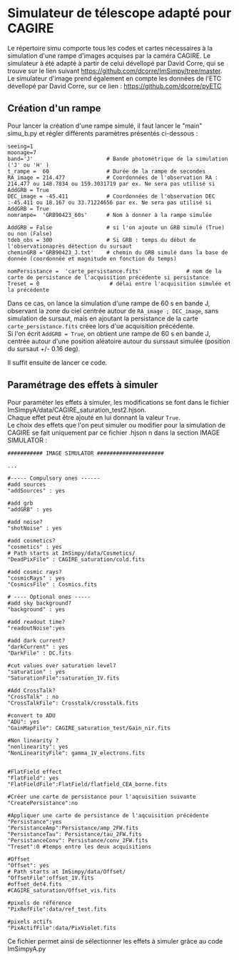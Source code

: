 # Simulateur de télescope adapté pour CAGIRE
Le répertoire simu comporte tous les codes et cartes nécessaires à la simulation d'une rampe d'images acquises par la caméra CAGIRE. Le simulateur à été adapté à partir de celui dévellopé par David Corre, qui se trouve sur le lien suivant https://github.com/dcorre/ImSimpy/tree/master.   
Le simulateur d'image prend également en compte les données de l'ETC dévellopé par David Corre, sur ce lien : https://github.com/dcorre/pyETC

## Création d'un rampe 
Pour lancer la création d'une rampe simulé, il faut lancer le "main" simu_b.py et régler différents paramètres présentés ci-dessous : 

```
seeing=1
moonage=7
band='J'                       # Bande photométrique de la simulation ('J' ou 'H' )
t_rampe =  60                  # Durée de la rampe de secondes
RA_image = 214.477             # Coordonnées de l'observation RA : 214.477 ou 148.7834 ou 159.3031719 par ex. Ne sera pas utilisé si AddGRB = True
DEC_image = -45.411            # Coordonnées de l'observation DEC :-45.411 ou 18.167 ou 33.71224656 par ex. Ne sera pas utilisé si AddGRB = True
nomrampe=  'GRB90423_60s'      # Nom à donner à la rampe simulée

AddGRB = False                 # si l'on ajoute un GRB simulé (True) ou non (False)
tdeb_obs = 300                 # Si GRB : temps du début de l'observationaprès détection du sursaut
cheminGRB ='GRB90423_J.txt'    # chemin du GRB simulé dans la base de donnée (coordonnée et magnitude en fonction du temps)

nomPersistance =  'carte_persistance.fits'              # nom de la carte de persistance de l'acquisition précédente si persistance
Treset = 0                      # délai entre l'acquisition simulée et la précédente
```
Dans ce cas, on lance la simulation d'une rampe de 60 s en bande J, observant la zone du ciel centrée autour de `RA_image ; DEC_image`, sans simulation de sursaut, mais en ajoutant la persistance de la carte `carte_persistance.fits` créee lors d'ue acquisition précédente.    
Si l'on écrit `AddGRB = True`, on obtient une rampe de 60 s en bande J, centrée autour d'une position aléatoire autour du surssaut simulée (position du sursaut +/- 0.16 deg).   

Il suffit ensuite de lancer ce code. 


## Paramétrage des effets à simuler
Pour paraméter les effets à simuler, les modifications se font dans le fichier ImSimpyA/data/CAGIRE_saturation_test2.hjson.    
Chaque effet peut être ajouté en lui donnant la valeur `True`.   
Le choix des effets que l'on peut simuler ou modifier pour la simulation de CAGIRE se fait uniquement par ce fichier .hjson n  dans la section IMAGE SIMULATOR : 

```
########### IMAGE SIMULATOR #####################

...

#----- Compulsory ones ------
#add sources
"addSources" : yes

#add grb
"addGRB" : yes

#add noise?
"shotNoise" : yes

#add cosmetics?
"cosmetics" : yes
# Path starts at ImSimpy/data/Cosmetics/
"DeadPixFile" : CAGIRE_saturation/cold.fits

#add cosmic rays?
"cosmicRays" : yes
"CosmicsFile" : Cosmics.fits

# ---- Optional ones -----
#add sky background?
"background" : yes

#add readout time?
"readoutNoise":yes

#add dark current?
"darkCurrent" : yes
"DarkFile" : DC.fits

#cut values over saturation level?
"saturation" : yes
"SaturationFile":saturation_1V.fits

#Add CrossTalk?
"CrossTalk" : no
"CrossTalkFile": Crosstalk/crosstalk.fits

#convert to ADU
"ADU": yes
"GainMapFile": CAGIRE_saturation_test/Gain_nir.fits

#Non linearity ?
"nonlinearity": yes
"NonLinearityFile": gamma_1V_electrons.fits


#FlatField effect
"FlatField": yes
"FlatFieldFile":FlatField/flatfield_CEA_borne.fits

#Créer une carte de persistance pour l'aqcuisition suivante
"CreatePersistance":no

#Appliquer une carte de persistance de l'aqcuisition précédente
"Persistance":yes
"PersistanceAmp":Persistance/amp_2FW.fits
"PersistanceTau": Persistance/tau_2FW.fits
"PersistanceConv": Persistance/conv_2FW.fits
"Treset":0 #temps entre les deux acquisitions

#Offset
"Offset": yes
# Path starts at ImSimpy/data/Offset/
"OffsetFile":offset_1V.fits
#offset_det4.fits
#CAGIRE_saturation/Offset_vis.fits

#pixels de référence 
"PixRefFile":data/ref_test.fits

#pixels actifs
"PixActifFile":data/PixViolet.fits

```
Ce fichier permet ainsi de sélectionner les effets à simuler grâce au code ImSimpyA.py
